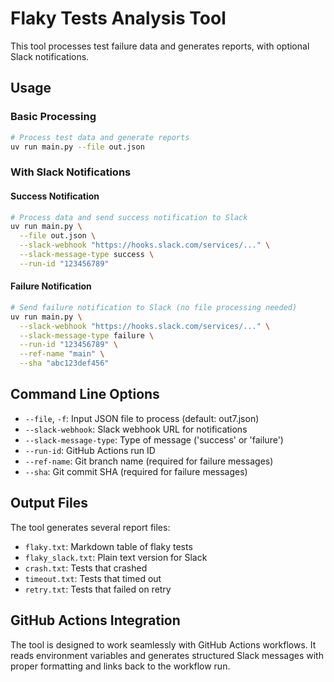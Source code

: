 # Flaky Tests Analysis Tool

This tool processes test failure data and generates reports, with optional Slack notifications.

## Usage

### Basic Processing
```bash
# Process test data and generate reports
uv run main.py --file out.json
```

### With Slack Notifications

#### Success Notification
```bash
# Process data and send success notification to Slack
uv run main.py \
  --file out.json \
  --slack-webhook "https://hooks.slack.com/services/..." \
  --slack-message-type success \
  --run-id "123456789"
```

#### Failure Notification
```bash
# Send failure notification to Slack (no file processing needed)
uv run main.py \
  --slack-webhook "https://hooks.slack.com/services/..." \
  --slack-message-type failure \
  --run-id "123456789" \
  --ref-name "main" \
  --sha "abc123def456"
```

## Command Line Options

- `--file`, `-f`: Input JSON file to process (default: out7.json)
- `--slack-webhook`: Slack webhook URL for notifications
- `--slack-message-type`: Type of message ('success' or 'failure')
- `--run-id`: GitHub Actions run ID
- `--ref-name`: Git branch name (required for failure messages)
- `--sha`: Git commit SHA (required for failure messages)

## Output Files

The tool generates several report files:
- `flaky.txt`: Markdown table of flaky tests
- `flaky_slack.txt`: Plain text version for Slack
- `crash.txt`: Tests that crashed
- `timeout.txt`: Tests that timed out
- `retry.txt`: Tests that failed on retry

## GitHub Actions Integration

The tool is designed to work seamlessly with GitHub Actions workflows. It reads environment variables and generates structured Slack messages with proper formatting and links back to the workflow run.
